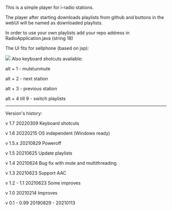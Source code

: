 This is a simple player for i-radio stations.

The player after starting downloads playlists from github and buttons in the webUI will be named as downloaded playlists.

In order to use your own playlists add your repo address in RadioApplication.java (string 18)

The UI fits for sellphone (based on jsp):

![](pics/screen.png)
Also keyboard shotcuts available:

alt + 1 - mute\unmute

alt + 2 - next station

alt + 3 - previous station

alt + 4 till 9 - switch playlists

--------
Version's history:

v 1.7 20220309 Keyboard shotcuts

v 1.6 20220215 OS independent (Windows ready)

v 1.5.x 20210829 Poweroff

v 1.5 20210625 Update playlists

v 1.4 20210624 Bug fix with mute and multithreading

v 1.3 20210623 Support AAC

v 1.2 - 1.1 20210623 Some improves

v 1.0 20210214 Improves

v 0.1 - 0.99 20190829 - 20210113 


